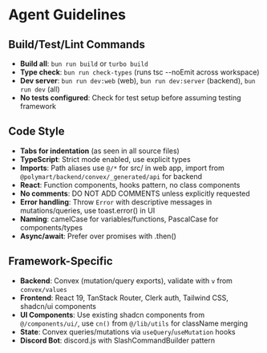 # Agent Guidelines

## Build/Test/Lint Commands
- **Build all**: `bun run build` or `turbo build`
- **Type check**: `bun run check-types` (runs tsc --noEmit across workspace)
- **Dev server**: `bun run dev:web` (web), `bun run dev:server` (backend), `bun run dev` (all)
- **No tests configured**: Check for test setup before assuming testing framework

## Code Style
- **Tabs for indentation** (as seen in all source files)
- **TypeScript**: Strict mode enabled, use explicit types
- **Imports**: Path aliases use `@/*` for src/ in web app, import from `@polymart/backend/convex/_generated/api` for backend
- **React**: Function components, hooks pattern, no class components
- **No comments**: DO NOT ADD COMMENTS unless explicitly requested
- **Error handling**: Throw `Error` with descriptive messages in mutations/queries, use toast.error() in UI
- **Naming**: camelCase for variables/functions, PascalCase for components/types
- **Async/await**: Prefer over promises with .then()

## Framework-Specific
- **Backend**: Convex (mutation/query exports), validate with `v` from `convex/values`
- **Frontend**: React 19, TanStack Router, Clerk auth, Tailwind CSS, shadcn/ui components
- **UI Components**: Use existing shadcn components from `@/components/ui/`, use `cn()` from `@/lib/utils` for className merging
- **State**: Convex queries/mutations via `useQuery`/`useMutation` hooks
- **Discord Bot**: discord.js with SlashCommandBuilder pattern
